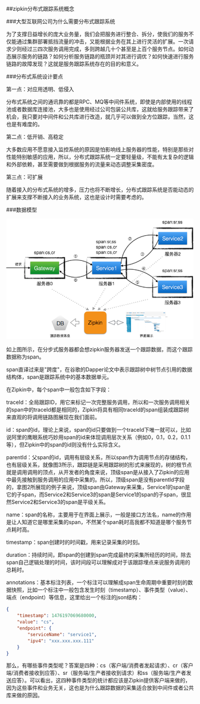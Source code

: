 ##zipkin分布式跟踪系统概念

###大型互联网公司为什么需要分布式跟踪系统

为了支撑日益增长的庞大业务量，我们会把服务进行整合、拆分，使我们的服务不仅能通过集群部署抵挡流量的冲击，又能根据业务在其上进行灵活的扩展。一次请求少则经过三四次服务调用完成，多则跨越几十个甚至是上百个服务节点。如何动态展示服务的链路？如何分析服务链路的瓶颈并对其进行调优？如何快速进行服务链路的故障发现？这就是服务跟踪系统存在的目的和意义。

###分布式系统设计要点

第一点：对应用透明、低侵入

分布式系统之间的通讯靠的都是RPC、MQ等中间件系统，即使是内部使用的线程池或者数据库连接池，大多也是使用经过公司包装公共库，这就给服务跟踪带来了机会，我只要对中间件和公共库进行改造，就几乎可以做到全方位跟踪，当然，这也是有难度的。

第二点：低开销、高稳定

大多数应用不愿意接入监控系统的原因是怕影响线上服务器的性能，特别是那些对性能特别敏感的应用，所以，分布式跟踪系统一定要轻量级，不能有太复杂的逻辑和外部依赖，甚至需要做到根据服务的流量来动态调整采集密度。

第三点：可扩展

随着接入的分布式系统的增多，压力也将不断增长，分布式跟踪系统是否能动态的扩展来支撑不断接入的业务系统，这也是设计时需要考虑的。

###数据模型

![zipkin数据模型](./images/zipkin001.png)

如上图所示，在分步式服务器都会想zipkin服务器发送一个跟踪数据，而这个跟踪数据称为span。

span直译过来是"跨度"，在谷歌的Dapper论文中表示跟踪树中树节点引用的数据结构体，span是跟踪系统中的基本数据单元。

在Zipkin中，每个span中一般包含如下字段：

traceId：全局跟踪ID，用它来标记一次完整服务调用，所以和一次服务调用相关的span中的traceId都是相同的，Zipkin将具有相同traceId的span组装成跟踪树来直观的将调用链路图展现在我们面前。

id：span的id，理论上来说，span的id只要做到一个traceId下唯一就可以，比如说阿里的鹰眼系统巧妙用span的id来体现调用层次关系（例如0，0.1，0.2，0.1.1等），但Zipkin中的span的id则没有什么实际含义。

parentId：父span的id，调用有层级关系，所以span作为调用节点的存储结构，也有层级关系，就像图3所示，跟踪链是采用跟踪树的形式来展现的，树的根节点就是调用调用的顶点，从开发者的角度来说，顶级span是从接入了Zipkin的应用中最先接触到服务调用的应用中采集的。所以，顶级span是没有parentId字段的，拿图2所展现的例子来说，顶级span由Gateway来采集，Service1的span是它的子span，而Service2和Service3的span是Service1的span的子span，很显然Service2和Service3的span是平级关系。

name：span的名称，主要用于在界面上展示，一般是接口方法名，name的作用是让人知道它是哪里采集的span，不然某个span耗时高我都不知道是哪个服务节点耗时高。

timestamp：span创建时的时间戳，用来记录采集的时刻。

duration：持续时间，即span的创建到span完成最终的采集所经历的时间，除去span自己逻辑处理的时间，该时间段可以理解成对于该跟踪埋点来说服务调用的总耗时。

annotations：基本标注列表，一个标注可以理解成span生命周期中重要时刻的数据快照，比如一个标注中一般包含发生时刻（timestamp）、事件类型（value）、端点（endpoint）等信息，这里给出一个标注的json结构：

```json
{
    "timestamp": 1476197069680000,
    "value": "cs",
    "endpoint": {
        "serviceName": "service1",
        "ipv4": "xxx.xxx.xxx.111"
    }
}
```

那么，有哪些事件类型呢？答案是四种：cs（客户端/消费者发起请求）、cr（客户端/消费者接收到应答）、sr（服务端/生产者接收到请求）和ss（服务端/生产者发送应答）。可以看出，这四种事件类型的统计都应该是Zipkin提供客户端来做的，因为这些事件和业务无关，这也是为什么跟踪数据的采集适合放到中间件或者公共库来做的原因。




